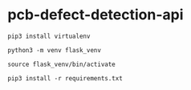 # pcb-defect-detection-api

`pip3 install virtualenv`

`python3 -m venv flask_venv`

`source flask_venv/bin/activate`

`pip3 install -r requirements.txt`
